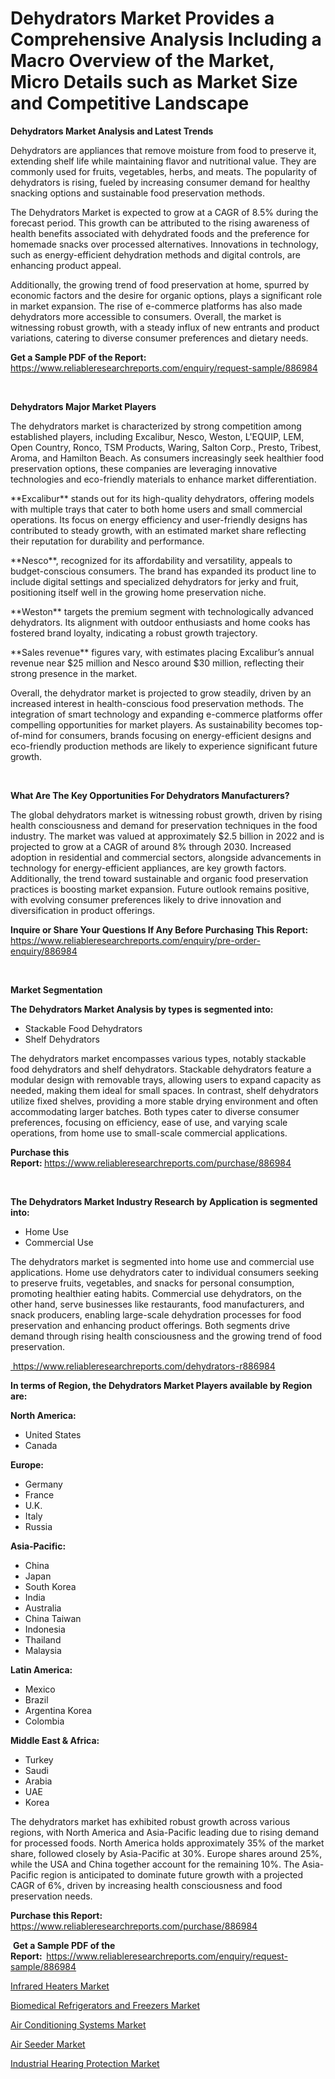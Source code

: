 <p><h1>Dehydrators Market Provides a Comprehensive Analysis Including a Macro Overview of the Market, Micro Details such as Market Size and Competitive Landscape</h1></p><p><strong>Dehydrators Market Analysis and Latest Trends</strong></p>
<p><p>Dehydrators are appliances that remove moisture from food to preserve it, extending shelf life while maintaining flavor and nutritional value. They are commonly used for fruits, vegetables, herbs, and meats. The popularity of dehydrators is rising, fueled by increasing consumer demand for healthy snacking options and sustainable food preservation methods. </p><p>The Dehydrators Market is expected to grow at a CAGR of 8.5% during the forecast period. This growth can be attributed to the rising awareness of health benefits associated with dehydrated foods and the preference for homemade snacks over processed alternatives. Innovations in technology, such as energy-efficient dehydration methods and digital controls, are enhancing product appeal. </p><p>Additionally, the growing trend of food preservation at home, spurred by economic factors and the desire for organic options, plays a significant role in market expansion. The rise of e-commerce platforms has also made dehydrators more accessible to consumers. Overall, the market is witnessing robust growth, with a steady influx of new entrants and product variations, catering to diverse consumer preferences and dietary needs.</p></p>
<p><strong>Get a Sample PDF of the Report:&nbsp;</strong> <a href="https://www.reliableresearchreports.com/enquiry/request-sample/886984?utm_campaign=83&utm_medium=2&utm_source=Github&utm_content=ia&utm_term=08042025&utm_id=dehydrators">https://www.reliableresearchreports.com/enquiry/request-sample/886984</a></p>
<p>&nbsp;</p>
<p><strong>Dehydrators Major Market Players</strong></p>
<p><p>The dehydrators market is characterized by strong competition among established players, including Excalibur, Nesco, Weston, L'EQUIP, LEM, Open Country, Ronco, TSM Products, Waring, Salton Corp., Presto, Tribest, Aroma, and Hamilton Beach. As consumers increasingly seek healthier food preservation options, these companies are leveraging innovative technologies and eco-friendly materials to enhance market differentiation.</p><p>**Excalibur** stands out for its high-quality dehydrators, offering models with multiple trays that cater to both home users and small commercial operations. Its focus on energy efficiency and user-friendly designs has contributed to steady growth, with an estimated market share reflecting their reputation for durability and performance.</p><p>**Nesco**, recognized for its affordability and versatility, appeals to budget-conscious consumers. The brand has expanded its product line to include digital settings and specialized dehydrators for jerky and fruit, positioning itself well in the growing home preservation niche. </p><p>**Weston** targets the premium segment with technologically advanced dehydrators. Its alignment with outdoor enthusiasts and home cooks has fostered brand loyalty, indicating a robust growth trajectory. </p><p>**Sales revenue** figures vary, with estimates placing Excalibur’s annual revenue near $25 million and Nesco around $30 million, reflecting their strong presence in the market.</p><p>Overall, the dehydrator market is projected to grow steadily, driven by an increased interest in health-conscious food preservation methods. The integration of smart technology and expanding e-commerce platforms offer compelling opportunities for market players. As sustainability becomes top-of-mind for consumers, brands focusing on energy-efficient designs and eco-friendly production methods are likely to experience significant future growth.</p></p>
<p>&nbsp;</p>
<p><strong>What Are The Key Opportunities For Dehydrators Manufacturers?</strong></p>
<p><p>The global dehydrators market is witnessing robust growth, driven by rising health consciousness and demand for preservation techniques in the food industry. The market was valued at approximately $2.5 billion in 2022 and is projected to grow at a CAGR of around 8% through 2030. Increased adoption in residential and commercial sectors, alongside advancements in technology for energy-efficient appliances, are key growth factors. Additionally, the trend toward sustainable and organic food preservation practices is boosting market expansion. Future outlook remains positive, with evolving consumer preferences likely to drive innovation and diversification in product offerings.</p></p>
<p><strong>Inquire or Share Your Questions If Any Before Purchasing This Report:</strong> <a href="https://www.reliableresearchreports.com/enquiry/pre-order-enquiry/886984?utm_campaign=83&utm_medium=2&utm_source=Github&utm_content=ia&utm_term=08042025&utm_id=dehydrators">https://www.reliableresearchreports.com/enquiry/pre-order-enquiry/886984</a></p>
<p>&nbsp;</p>
<p><strong>Market Segmentation</strong></p>
<p><strong>The Dehydrators Market Analysis by types is segmented into:</strong></p>
<p><ul><li>Stackable Food Dehydrators</li><li>Shelf Dehydrators</li></ul></p>
<p><p>The dehydrators market encompasses various types, notably stackable food dehydrators and shelf dehydrators. Stackable dehydrators feature a modular design with removable trays, allowing users to expand capacity as needed, making them ideal for small spaces. In contrast, shelf dehydrators utilize fixed shelves, providing a more stable drying environment and often accommodating larger batches. Both types cater to diverse consumer preferences, focusing on efficiency, ease of use, and varying scale operations, from home use to small-scale commercial applications.</p></p>
<p><strong>Purchase this Report:&nbsp;</strong><a href="https://www.reliableresearchreports.com/purchase/886984?utm_campaign=83&utm_medium=2&utm_source=Github&utm_content=ia&utm_term=08042025&utm_id=dehydrators">https://www.reliableresearchreports.com/purchase/886984</a></p>
<p>&nbsp;</p>
<p><strong>The Dehydrators Market Industry Research by Application is segmented into:</strong></p>
<p><ul><li>Home Use</li><li>Commercial Use</li></ul></p>
<p><p>The dehydrators market is segmented into home use and commercial use applications. Home use dehydrators cater to individual consumers seeking to preserve fruits, vegetables, and snacks for personal consumption, promoting healthier eating habits. Commercial use dehydrators, on the other hand, serve businesses like restaurants, food manufacturers, and snack producers, enabling large-scale dehydration processes for food preservation and enhancing product offerings. Both segments drive demand through rising health consciousness and the growing trend of food preservation.</p></p>
<p><a href="https://www.reliableresearchreports.com/dehydrators-r886984?utm_campaign=83&utm_medium=2&utm_source=Github&utm_content=ia&utm_term=08042025&utm_id=dehydrators">&nbsp;https://www.reliableresearchreports.com/dehydrators-r886984</a></p>
<p><strong>In terms of Region, the Dehydrators Market Players available by Region are:</strong></p>
<p>
    <p> <strong> North America: </strong>
        <ul>
            <li>United States</li>
            <li>Canada</li>
        </ul>
        </p> 
    <p> <strong> Europe: </strong>
        <ul>
            <li>Germany</li>
            <li>France</li>
            <li>U.K.</li>
            <li>Italy</li>
            <li>Russia</li>
        </ul>
        </p> 
    <p> <strong> Asia-Pacific: </strong>
        <ul>
            <li>China</li>
            <li>Japan</li>
            <li>South Korea</li>
            <li>India</li>
            <li>Australia</li>
            <li>China Taiwan</li>
            <li>Indonesia</li>
            <li>Thailand</li>
            <li>Malaysia</li>
        </ul>
        </p> 
    <p> <strong> Latin America: </strong>
        <ul>
            <li>Mexico</li>
            <li>Brazil</li>
            <li>Argentina Korea</li>
            <li>Colombia</li>
        </ul>
        </p> 
    <p> <strong> Middle East & Africa: </strong>
        <ul>
            <li>Turkey</li>
            <li>Saudi</li>
            <li>Arabia</li>
            <li>UAE</li>
            <li>Korea</li>
        </ul>
    </p>
    </p>
<p><p>The dehydrators market has exhibited robust growth across various regions, with North America and Asia-Pacific leading due to rising demand for processed foods. North America holds approximately 35% of the market share, followed closely by Asia-Pacific at 30%. Europe shares around 25%, while the USA and China together account for the remaining 10%. The Asia-Pacific region is anticipated to dominate future growth with a projected CAGR of 6%, driven by increasing health consciousness and food preservation needs.</p></p>
<p><strong>Purchase this Report: </strong><a href="https://www.reliableresearchreports.com/purchase/886984?utm_campaign=83&utm_medium=2&utm_source=Github&utm_content=ia&utm_term=08042025&utm_id=dehydrators">https://www.reliableresearchreports.com/purchase/886984</a></p>
<p>&nbsp;<strong>Get a Sample PDF of the Report:&nbsp;&nbsp;</strong><a href="https://www.reliableresearchreports.com/enquiry/request-sample/886984?utm_campaign=83&utm_medium=2&utm_source=Github&utm_content=ia&utm_term=08042025&utm_id=dehydrators">https://www.reliableresearchreports.com/enquiry/request-sample/886984</a></p>
<p><strong></strong></p>
<p><p><a href="https://github.com/waldarolka1j/Market-Research-Report-List-1/blob/main/infrared-heaters-market.md?utm_campaign=83&utm_medium=2&utm_source=Github&utm_content=ia&utm_term=08042025&utm_id=dehydrators">Infrared Heaters Market</a></p><p><a href="https://github.com/anejaryaan8m/Market-Research-Report-List-1/blob/main/biomedical-refrigerators-and-freezers-market.md?utm_campaign=83&utm_medium=2&utm_source=Github&utm_content=ia&utm_term=08042025&utm_id=dehydrators">Biomedical Refrigerators and Freezers Market</a></p><p><a href="https://github.com/krookplier6h/Market-Research-Report-List-1/blob/main/air-conditioning-systems-market.md?utm_campaign=83&utm_medium=2&utm_source=Github&utm_content=ia&utm_term=08042025&utm_id=dehydrators">Air Conditioning Systems Market</a></p><p><a href="https://github.com/spineamosa0e/Market-Research-Report-List-1/blob/main/air-seeder-market.md?utm_campaign=83&utm_medium=2&utm_source=Github&utm_content=ia&utm_term=08042025&utm_id=dehydrators">Air Seeder Market</a></p><p><a href="https://github.com/neilycalanww/Market-Research-Report-List-1/blob/main/industrial-hearing-protection-market.md?utm_campaign=83&utm_medium=2&utm_source=Github&utm_content=ia&utm_term=08042025&utm_id=dehydrators">Industrial Hearing Protection Market</a></p></p>